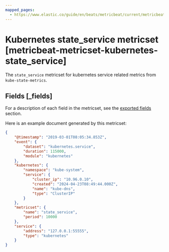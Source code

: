 ```yaml
---
mapped_pages:
  - https://www.elastic.co/guide/en/beats/metricbeat/current/metricbeat-metricset-kubernetes-state_service.html
---
```


<!-- This file is generated! See scripts/mage/docs_collector.go -->

# Kubernetes state_service metricset [metricbeat-metricset-kubernetes-state_service]

The `state_service` metricset for kubernetes service related metrics from `kube-state-metrics`.

## Fields [_fields]

For a description of each field in the metricset, see the [exported fields](/reference/metricbeat/exported-fields-kubernetes.md) section.

Here is an example document generated by this metricset:

```json
{
    "@timestamp": "2019-03-01T08:05:34.853Z",
    "event": {
        "dataset": "kubernetes.service",
        "duration": 115000,
        "module": "kubernetes"
    },
    "kubernetes": {
        "namespace": "kube-system",
        "service": {
            "cluster_ip": "10.96.0.10",
            "created": "2024-04-23T08:49:44.000Z",
            "name": "kube-dns",
            "type": "ClusterIP"
        }
    },
    "metricset": {
        "name": "state_service",
        "period": 10000
    },
    "service": {
        "address": "127.0.0.1:55555",
        "type": "kubernetes"
    }
}
```
